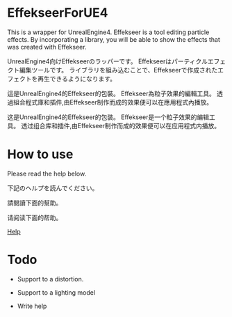 ﻿EffekseerForUE4
=========

This is a wrapper for UnrealEngine4.
Effekseer is a tool editing particle effects. By incorporating a library, you will be able to show the effects that was created with Effekseer.

UnrealEngine4向けEffekseerのラッパーです。
 Effekseerはパーティクルエフェクト編集ツールです。 ライブラリを組み込むことで、Effekseerで作成されたエフェクトを再生できるようになります。

這是UnrealEngine4的Effekseer的包裝。 Effekseer為粒子效果的編輯工具。 透過組合程式庫和插件,由Effekseer制作而成的效果便可以在應用程式內播放。

这是UnrealEngine4的Effekseer的包装。 Effekseer是一个粒子效果的编辑工具。 透过组合库和插件,由Effekseer制作而成的效果便可以在应用程式内播放。

How to use
=========

Please read the help below.

下記のヘルプを読んでください。

請閱讀下面的幫助。

请阅读下面的帮助。

[Help](https://effekseer.github.io/EffekseerForUE4/)

Todo
=========

* Support to a distortion.

* Support to a lighting model

* Write help
